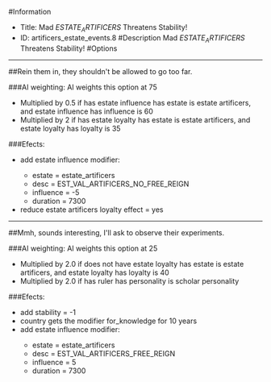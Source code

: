 #Information
 - Title: Mad $ESTATE_ARTIFICERS$ Threatens Stability!
 - ID: artificers_estate_events.8
#Description
Mad $ESTATE_ARTIFICERS$ Threatens Stability!
#Options

___
##Rein them in, they shouldn't be allowed to go too far.

###AI weighting:
AI weights this option at 75
 - Multiplied by 0.5 if has estate influence has estate is estate artificers, and estate influence has influence is 60
 - Multiplied by 2 if has estate loyalty has estate is estate artificers, and estate loyalty has loyalty is 35


###Efects:<ul><li>add estate influence modifier:</li><ul><li>estate = estate_artificers</li><li>desc = EST_VAL_ARTIFICERS_NO_FREE_REIGN</li><li>influence = -5</li><li>duration = 7300</li></ul><li>reduce estate artificers loyalty effect = yes</li></ul>

___
##Mmh, sounds interesting, I'll ask to observe their experiments.

###AI weighting:
AI weights this option at 25
 - Multiplied by 2.0 if does not have estate loyalty has estate is estate artificers, and estate loyalty has loyalty is 40
 - Multiplied by 2.0 if has ruler has personality is scholar personality


###Efects:<ul><li>add stability = -1</li><li>country gets the modifier for_knowledge for 10 years</li><li>add estate influence modifier:</li><ul><li>estate = estate_artificers</li><li>desc = EST_VAL_ARTIFICERS_FREE_REIGN</li><li>influence = 5</li><li>duration = 7300</li></ul></ul>

